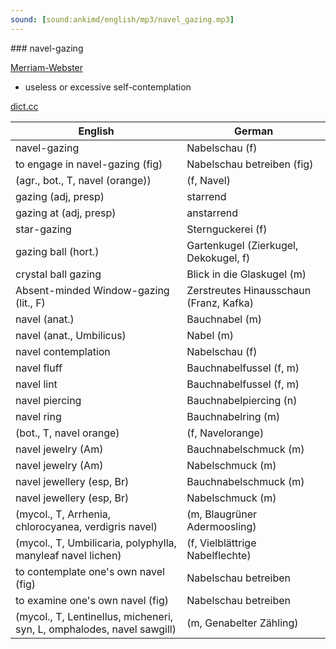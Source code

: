 ```yaml
---
sound: [sound:ankimd/english/mp3/navel_gazing.mp3]
---
```


\### navel-gazing

[Merriam-Webster](https://www.merriam-webster.com/dictionary/navel-gazing)

- useless or excessive self-contemplation

[dict.cc](https://www.dict.cc/navel-gazing)

| English        | German       |
| -------------- | ------------ |
| navel-gazing | Nabelschau (f) |
| to engage in navel-gazing (fig) | Nabelschau betreiben (fig) |
|  (agr., bot., T, navel (orange)) |  (f, Navel) |
| gazing (adj, presp) | starrend |
| gazing at (adj, presp) | anstarrend |
| star-gazing | Sternguckerei (f) |
| gazing ball (hort.) | Gartenkugel (Zierkugel, Dekokugel, f) |
| crystal ball gazing | Blick in die Glaskugel (m) |
| Absent-minded Window-gazing (lit., F) | Zerstreutes Hinausschaun (Franz, Kafka) |
| navel (anat.) | Bauchnabel (m) |
| navel (anat., Umbilicus) | Nabel (m) |
| navel contemplation | Nabelschau (f) |
| navel fluff | Bauchnabelfussel (f, m) |
| navel lint | Bauchnabelfussel (f, m) |
| navel piercing | Bauchnabelpiercing (n) |
| navel ring | Bauchnabelring (m) |
|  (bot., T, navel orange) |  (f, Navelorange) |
| navel jewelry (Am) | Bauchnabelschmuck (m) |
| navel jewelry (Am) | Nabelschmuck (m) |
| navel jewellery (esp, Br) | Bauchnabelschmuck (m) |
| navel jewellery (esp, Br) | Nabelschmuck (m) |
|  (mycol., T, Arrhenia, chlorocyanea, verdigris navel) |  (m, Blaugrüner Adermoosling) |
|  (mycol., T, Umbilicaria, polyphylla, manyleaf navel lichen) |  (f, Vielblättrige Nabelflechte) |
| to contemplate one's own navel (fig) | Nabelschau betreiben |
| to examine one's own navel (fig) | Nabelschau betreiben |
|  (mycol., T, Lentinellus, micheneri, syn, L, omphalodes, navel sawgill) |  (m, Genabelter Zähling) |
